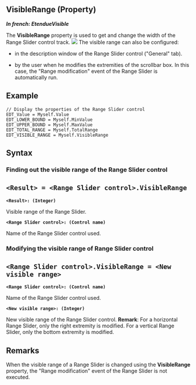 


## VisibleRange (Property)

***In french: EtendueVisible***
	



<a name="XUse"></a>
<a name="Use"></a>
<a name="description"></a>
The **VisibleRange** property is used to get and change the width of the Range Slider control track. 
![](https://doc.pcsoft.fr/en-US/images/image.awp?langid=3&name=RangeSlider_Etendue.gif)
The visible range can also be configured: 

- in the description window of the Range Slider control ("General" tab). 

- by the user when he modifies the extremities of the scrollbar box. In this case, the "Range modification" event of the Range Slider is automatically run. 



<a name="Example1"></a>
<a name="sample_code"></a>

## Example


```wl
// Display the properties of the Range Slider control
EDT_Value = Myself.Value
EDT_LOWER_BOUND = Myself.MinValue
EDT_UPPER_BOUND = Myself.MaxValue
EDT_TOTAL_RANGE = Myself.TotalRange
EDT_VISIBLE_RANGE = Myself.VisibleRange
```

<a name="XSYNTAX"></a>
<a name="SYNTAX1"></a>

## Syntax

### Finding out the visible range of the Range Slider control

`<Result> = <Range Slider control>.VisibleRange`
---

**`<Result>: (Integer)`**

Visible range of the Range Slider.

**`<Range Slider control>: (Control name)`**

Name of the Range Slider control used.


<a name="SYNTAX2"></a>

### Modifying the visible range of Range Slider control

`<Range Slider control>.VisibleRange = <New visible range>`
---

**`<Range Slider control>: (Control name)`**

Name of the Range Slider control used.

**`<New visible range>: (Integer)`**

New visible range of the Range Slider control. 
**Remark**: For a horizontal Range Slider, only the right extremity is modified. For a vertical Range Slider, only the bottom extremity is modified. 



<a name="NOTE0"></a>
<a name="NOTE0_1"></a>

## Remarks
When the visible range of a Range Slider is changed using the **VisibleRange** property, the "Range modification" event of the Range Slider is not executed. 


